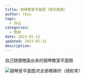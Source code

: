 ```yaml
---
title: 钢琴教室平面图（随手瞎画）
author: lkyu
tags:
  - 作业
categories:
  - 图册
date: 2023-05-13
updated: 2023-05-13
description:
---
```


自己随便瞎画出来的钢琴教室平面图

<!-- more -->

![钢琴房平面图](https://pic2.imgdb.cn/item/645e65ae0d2dde577726ca96.png)_完全是瞎画的（捂脸笑）_
